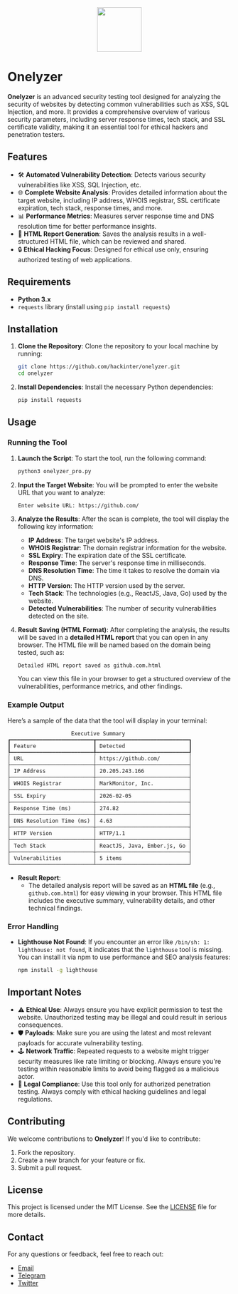 <div align="center">
  <a href="https://github.com/github/hackathons">
    <img src="https://github.com/github/hackathons/blob/main/.github/images/GitHub%20Hackathons%20Logo.png" width="100">
  </a>
</div>


# Onelyzer

**Onelyzer** is an advanced security testing tool designed for analyzing the security of websites by detecting common vulnerabilities such as XSS, SQL Injection, and more. It provides a comprehensive overview of various security parameters, including server response times, tech stack, and SSL certificate validity, making it an essential tool for ethical hackers and penetration testers.

## Features

- 🛠️ **Automated Vulnerability Detection**: Detects various security vulnerabilities like XSS, SQL Injection, etc.
- 🌐 **Complete Website Analysis**: Provides detailed information about the target website, including IP address, WHOIS registrar, SSL certificate expiration, tech stack, response times, and more.
- 📊 **Performance Metrics**: Measures server response time and DNS resolution time for better performance insights.
- 📝 **HTML Report Generation**: Saves the analysis results in a well-structured HTML file, which can be reviewed and shared.
- 🔒 **Ethical Hacking Focus**: Designed for ethical use only, ensuring authorized testing of web applications.

## Requirements

- **Python 3.x**
- `requests` library (install using `pip install requests`)

## Installation

1. **Clone the Repository**:
   Clone the repository to your local machine by running:

   ```bash
   git clone https://github.com/hackinter/onelyzer.git
   cd onelyzer
   ```

2. **Install Dependencies**:
   Install the necessary Python dependencies:

   ```bash
   pip install requests
   ```

## Usage

### Running the Tool

1. **Launch the Script**:
   To start the tool, run the following command:

   ```bash
   python3 onelyzer_pro.py
   ```

2. **Input the Target Website**:
   You will be prompted to enter the website URL that you want to analyze:

   ```bash
   Enter website URL: https://github.com/
   ```

3. **Analyze the Results**:
   After the scan is complete, the tool will display the following key information:

   - **IP Address**: The target website's IP address.
   - **WHOIS Registrar**: The domain registrar information for the website.
   - **SSL Expiry**: The expiration date of the SSL certificate.
   - **Response Time**: The server's response time in milliseconds.
   - **DNS Resolution Time**: The time it takes to resolve the domain via DNS.
   - **HTTP Version**: The HTTP version used by the server.
   - **Tech Stack**: The technologies (e.g., ReactJS, Java, Go) used by the website.
   - **Detected Vulnerabilities**: The number of security vulnerabilities detected on the site.

4. **Result Saving (HTML Format)**:
   After completing the analysis, the results will be saved in a **detailed HTML report** that you can open in any browser. The HTML file will be named based on the domain being tested, such as:

   ```
   Detailed HTML report saved as github.com.html
   ```

   You can view this file in your browser to get a structured overview of the vulnerabilities, performance metrics, and other findings.

### Example Output

Here’s a sample of the data that the tool will display in your terminal:

```
                    Executive Summary
┏━━━━━━━━━━━━━━━━━━━━━━━━━━┳━━━━━━━━━━━━━━━━━━━━━━━━━━━━━┓
┃ Feature                  ┃ Detected                    ┃
┡━━━━━━━━━━━━━━━━━━━━━━━━━━╇━━━━━━━━━━━━━━━━━━━━━━━━━━━━━┩
│ URL                      │ https://github.com/         │
├──────────────────────────┼─────────────────────────────┤
│ IP Address               │ 20.205.243.166              │
├──────────────────────────┼─────────────────────────────┤
│ WHOIS Registrar          │ MarkMonitor, Inc.           │
├──────────────────────────┼─────────────────────────────┤
│ SSL Expiry               │ 2026-02-05                  │
├──────────────────────────┼─────────────────────────────┤
│ Response Time (ms)       │ 274.82                      │
├──────────────────────────┼─────────────────────────────┤
│ DNS Resolution Time (ms) │ 4.63                        │
├──────────────────────────┼─────────────────────────────┤
│ HTTP Version             │ HTTP/1.1                    │
├──────────────────────────┼─────────────────────────────┤
│ Tech Stack               │ ReactJS, Java, Ember.js, Go │
├──────────────────────────┼─────────────────────────────┤
│ Vulnerabilities          │ 5 items                     │
└──────────────────────────┴─────────────────────────────┘
```

- **Result Report**:
  - The detailed analysis report will be saved as an **HTML file** (e.g., `github.com.html`) for easy viewing in your browser. This HTML file includes the executive summary, vulnerability details, and other technical findings.

### Error Handling

- **Lighthouse Not Found**: If you encounter an error like `/bin/sh: 1: lighthouse: not found`, it indicates that the `lighthouse` tool is missing. You can install it via npm to use performance and SEO analysis features:

  ```bash
  npm install -g lighthouse
  ```

## Important Notes

- ⚠️ **Ethical Use**: Always ensure you have explicit permission to test the website. Unauthorized testing may be illegal and could result in serious consequences.
- 🛡️ **Payloads**: Make sure you are using the latest and most relevant payloads for accurate vulnerability testing.
- 🕹️ **Network Traffic**: Repeated requests to a website might trigger security measures like rate limiting or blocking. Always ensure you're testing within reasonable limits to avoid being flagged as a malicious actor.
- 📜 **Legal Compliance**: Use this tool only for authorized penetration testing. Always comply with ethical hacking guidelines and legal regulations.

## Contributing

We welcome contributions to **Onelyzer**! If you'd like to contribute:

1. Fork the repository.
2. Create a new branch for your feature or fix.
3. Submit a pull request.

## License

This project is licensed under the MIT License. See the [LICENSE](https://github.com/hackinter/onelyzer/blob/main/LICENSE) file for more details.

## Contact

For any questions or feedback, feel free to reach out:

- [Email](mailto:ceh.ec.counselor147@gmail.com)
- [Telegram](https://t.me/chat_with_hackinter_bot)
- [Twitter](https://x.com/_anonix_z)
```

